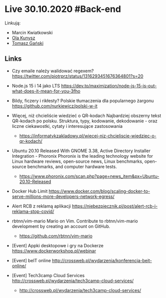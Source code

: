 # Live 30.10.2020 #Back-end

Linkują:

- Marcin Kwiatkowski
- [Ola Kunysz](https://twitter.com/olaqnysz)
- [Tomasz Gański](https://www.linkedin.com/in/tomaszganski)

## Links

- Czy emaile należy walidować regexem?
  https://twitter.com/piotrprz/status/1316293451676364801?s=20

- Node.js 15 i 14 jako LTS
  https://dev.to/maximization/node-js-15-is-out-what-does-it-mean-for-you-3fho

- Bildy, ficzery i rikłesty? Polskie tłumaczenia dla popularnego żargonu
  https://github.com/nurkiewicz/polski-w-it

- Więcej, niż chcieliście wiedzieć o QR-kodach
  Najbardziej obszerny tekst QR-kodach po polsku. Struktura, typy, kodowanie, dekodowanie - oraz liczne ciekawostki, cytaty i interesujące zastosowania

  - https://informatykzakladowy.pl/wiecej-niz-chcieliscie-wiedziec-o-qr-kodach/

- Ubuntu 20.10 Released With GNOME 3.38, Active Directory Installer Integration - Phoronix
  Phoronix is the leading technology website for Linux hardware reviews, open-source news, Linux benchmarks, open-source benchmarks, and computer hardware tests.

  - https://www.phoronix.com/scan.php?page=news_item&px=Ubuntu-20.10-Released

- Docker Hub Limit
  https://www.docker.com/blog/scaling-docker-to-serve-millions-more-developers-network-egress/

- Alert RCB z reklamą aplikacji
  https://niebezpiecznik.pl/post/alert-rcb-i-reklama-stop-covid/

- rbtnn/vim-mario
  Mario on Vim. Contribute to rbtnn/vim-mario development by creating an account on GitHub.

  - https://github.com/rbtnn/vim-mario

- [Event] Appki desktopowe i gry na Dockerze
  https://www.dockerworkshop.pl/webinar

- [Event] beIT online
  http://crossweb.pl/wydarzenia/konferencja-beit-online/

- [Event] Tech3camp Cloud Services
  http://crossweb.pl/wydarzenia/tech3camp-cloud-services/

  - http://crossweb.pl/wydarzenia/tech3camp-cloud-services/
